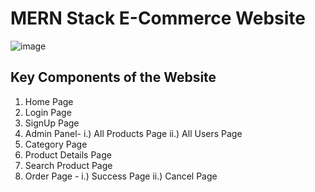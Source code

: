 # MERN Stack E-Commerce Website<br/>
![image](https://github.com/user-attachments/assets/e7aa6986-78ff-414e-b34d-5d0041244c92)


## Key Components of the Website<br/>
1. Home Page
2. Login Page
3. SignUp Page
4. Admin Panel- 
    i.)  All Products Page
    ii.) All Users Page
5. Category Page
6. Product Details Page
7. Search Product Page
8. Order Page - 
   i.)  Success Page
   ii.) Cancel Page
